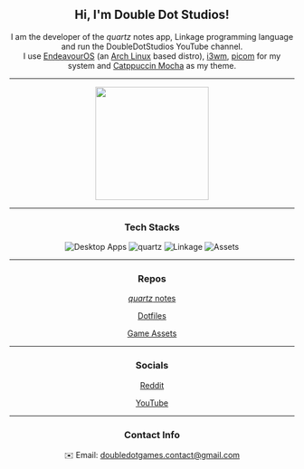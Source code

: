<h2 align="center">Hi, I'm Double Dot Studios!</h2>
<p align="center">
    I am the developer of the <em>quartz</em> notes app, Linkage programming language and run the DoubleDotStudios YouTube channel.<br>
    I use <a href="https://endeavouros.com/">EndeavourOS</a> (an <a href="https://archlinux.org/">Arch Linux</a> based distro), 
    <a href="https://i3wm.org/">i3wm</a>, <a href="https://github.com/yshui/picom">picom</a> for my system and 
    <a href="https://catppuccin.com/">Catppuccin Mocha</a> as my theme.
</p>

<hr>

<div align="center">
<a href="https://github.com/DoubleDotStudios">
  <img height=200 src="https://github-readme-stats.vercel.app/api?username=DoubleDotStudios&show_icons=true&bg_color=1e1e2e&text_color=cdd6f4&icon_color=cba6f7&title_color=cba6f7&border_color=cba6f7&hide=contribs" />
</a>
</div>

<hr>
<h3 align="center">Tech Stacks</h3>

<div align="center">
<img src="https://github-readme-tech-stack.vercel.app/api/cards?title=Desktop+Apps&align=center&titleAlign=center&fontFamily=CaskaydiaCove+Nerd+Font&lineCount=1&theme=catppuccin_mocha&bg=%231e1e2e&badge=%23181825&border=%23cba6f7&titleColor=%23cba6f7&line1=tauri%2CTauri%2Cf9e2af%3Bsvelte%2CSvelte%2Cfab387%3Btailwindcss%2Ctailwindcss%2C89b4fa%3B" alt="Desktop Apps" />
<img src="https://github-readme-tech-stack.vercel.app/api/cards?title=quartz&align=center&titleAlign=center&fontFamily=CaskaydiaCove+Nerd+Font&lineCount=1&theme=catppuccin_mocha&bg=%231e1e2e&badge=%23181825&border=%23cba6f7&titleColor=%23cba6f7&line1=electron%2CElectron%2C74c7ec%3Breact%2CReact%2C74c7ec%3Btailwindcss%2CTailwindcss%2C89b4fa%3B" alt="quartz" />
<img src="https://github-readme-tech-stack.vercel.app/api/cards?title=Linkage&align=center&titleAlign=center&fontFamily=CaskaydiaCove+Nerd+Font&lineCount=1&theme=catppuccin_mocha&bg=%231e1e2e&badge=%23181825&border=%23cba6f7&titleColor=%23cba6f7&line1=rust%2CRust%2Cfab387%3B" alt="Linkage" />
    <img src="https://github-readme-tech-stack.vercel.app/api/cards?title=Assets&align=center&titleAlign=center&fontFamily=CaskaydiaCove+Nerd+Font&lineCount=1&theme=catppuccin_mocha&bg=%231e1e2e&badge=%23181825&border=%23cba6f7&titleColor=%23cba6f7&line1=aseprite%2CLibresprite%2Ccba6f7%3B" alt="Assets" />
</div>

<hr>
<h3 align="center">Repos</h3>
<p align="center"><a href="https://github.com/DoubleDotStudios/Quartz"><em>quartz</em> notes</a></p>
<p align="center"><a href="https://github.com/DoubleDotStudios/i3-dotfiles">Dotfiles</a></p>
<p align="center"><a href="https://github.com/DoubleDotStudios/Assets">Game Assets</a></p>

<hr>
<h3 align="center">Socials</h3>
<p align="center"><a href="https://www.reddit.com/user/DoubleDotStudios/">Reddit</a></p>
<p align="center"><a href="https://youtube.com/@Dev-DDS">YouTube</a></p>

<hr>
<h3 align="center">Contact Info</h3>
<p align="center">✉️ Email: <a href="mailto:doubledotgames.contact@gmail.com">doubledotgames.contact@gmail.com</a></p>
